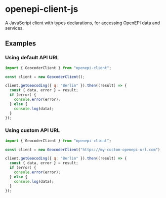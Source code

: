 # openepi-client-js

A JavaScript client with types declarations, for accessing OpenEPI data and services.

## Examples

### Using default API URL

```javascript
import { GeocoderClient } from "openepi-client";

const client = new GeocoderClient();

client.getGeocoding({ q: "Berlin" }).then((result) => {
  const { data, error } = result;
  if (error) {
    console.error(error);
  } else {
    console.log(data);
  }
});
```

### Using custom API URL

```javascript
import { GeocoderClient } from "openepi-client";

const client = new GeocoderClient("https://my-custom-openepi-url.com");

client.getGeocoding({ q: "Berlin" }).then((result) => {
  const { data, error } = result;
  if (error) {
    console.error(error);
  } else {
    console.log(data);
  }
});
```
